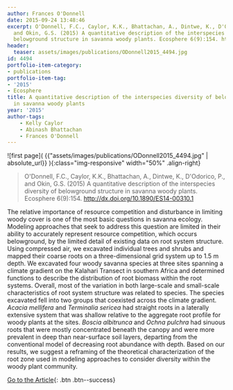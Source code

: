 ```yaml
---
author: Frances O'Donnell
date: 2015-09-24 13:48:46
excerpt: O'Donnell, F.C., Caylor, K.K., Bhattachan, A., Dintwe, K., D'Odorico, P.,
  and Okin, G.S. (2015) A quantitative description of the interspecies diversity of
  belowground structure in savanna woody plants. Ecosphere 6(9):154. http://dx.doi.org/10.1890/ES14-00310.1
header:
  teaser: assets/images/publications/ODonnell2015_4494.jpg
id: 4494
portfolio-item-category:
- publications
portfolio-item-tag:
- '2015'
- Ecosphere
title: A quantitative description of the interspecies diversity of belowground structure
  in savanna woody plants
year: '2015'
author-tags:
    - Kelly Caylor
    - Abinash Bhattachan
    - Frances O'Donnell
---
```


![first page]( {{"assets/images/publications/ODonnell2015_4494.jpg" | absolute_url}} ){:class="img-responsive" width="50%" .align-right}

> O'Donnell, F.C., Caylor, K.K., Bhattachan, A., Dintwe, K., D'Odorico, P., and Okin, G.S. (2015) A quantitative description of the interspecies diversity of belowground structure in savanna woody plants. Ecosphere 6(9):154. http://dx.doi.org/10.1890/ES14-00310.1


The relative importance of resource competition and disturbance in limiting woody cover is one of the most basic questions in savanna ecology. Modeling approaches that seek to address this question are limited in their ability to accurately represent resource competition, which occurs belowground, by the limited detail of existing data on root system structure. Using compressed air, we excavated individual trees and shrubs and mapped their coarse roots on a three-dimensional grid system up to 1.5 m depth. We excavated four woody savanna species at three sites spanning a climate gradient on the Kalahari Transect in southern Africa and determined functions to describe the distribution of root biomass within the root systems. Overall, most of the variation in both large-scale and small-scale characteristics of root system structure was related to species. The species excavated fell into two groups that coexisted across the climate gradient.
<i>
 Acacia mellifera
</i>
and
<i>
 Terminalia sericea
</i>
had straight roots in a laterally extensive system that was shallow relative to the aggregate root profile for woody plants at the sites.
<i>
 Boscia albitrunca
</i>
and
<i>
 Ochna pulchra
</i>
had sinuous roots that were mostly concentrated beneath the canopy and were more prevalent in deep than near-surface soil layers, departing from the conventional model of decreasing root abundance with depth. Based on our results, we suggest a reframing of the theoretical characterization of the root zone used in modeling approaches to consider diversity within the woody plant community.


[Go to the Article](http://www.esajournals.org/doi/full/10.1890/ES14-00310.1){: .btn .btn--success}
